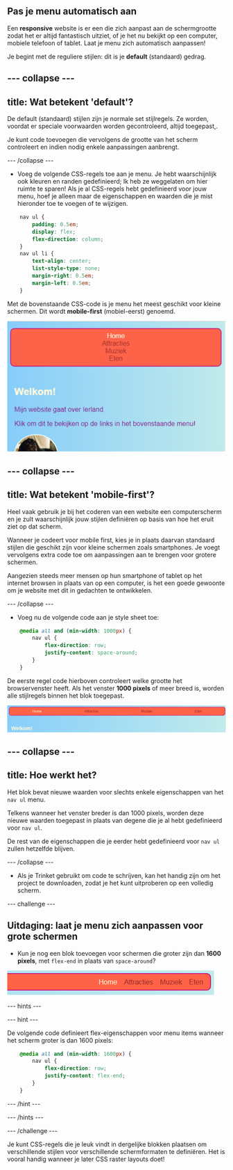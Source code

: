 ## Pas je menu automatisch aan

Een **responsive** website is er een die zich aanpast aan de schermgrootte zodat het er altijd fantastisch uitziet, of je het nu bekijkt op een computer, mobiele telefoon of tablet. Laat je menu zich automatisch aanpassen!

Je begint met de reguliere stijlen: dit is je **default** (standaard) gedrag.

## \--- collapse \---

## title: Wat betekent 'default'?

De default (standaard) stijlen zijn je normale set stijlregels. Ze worden, voordat er speciale voorwaarden worden gecontroleerd, altijd toegepast,.

Je kunt code toevoegen die vervolgens de grootte van het scherm controleert en indien nodig enkele aanpassingen aanbrengt.

\--- /collapse \---

+ Voeg de volgende CSS-regels toe aan je menu. Je hebt waarschijnlijk ook kleuren en randen gedefinieerd; Ik heb ze weggelaten om hier ruimte te sparen! Als je al CSS-regels hebt gedefinieerd voor jouw menu, hoef je alleen maar de eigenschappen en waarden die je mist hieronder toe te voegen of te wijzigen.

```css
    nav ul {
        padding: 0.5em;
        display: flex;
        flex-direction: column;
    }
    nav ul li {
        text-align: center; 
        list-style-type: none;
        margin-right: 0.5em;
        margin-left: 0.5em;
    }
```

Met de bovenstaande CSS-code is je menu het meest geschikt voor kleine schermen. Dit wordt **mobile-first** (mobiel-eerst) genoemd.

![Menu items stacked vertically on a small screen](images/responsiveMenuMobile.png)

## \--- collapse \---

## title: Wat betekent 'mobile-first'?

Heel vaak gebruik je bij het coderen van een website een computerscherm en je zult waarschijnlijk jouw stijlen definiëren op basis van hoe het eruit ziet op dat scherm.

Wanneer je codeert voor mobile first, kies je in plaats daarvan standaard stijlen die geschikt zijn voor kleine schermen zoals smartphones. Je voegt vervolgens extra code toe om aanpassingen aan te brengen voor grotere schermen.

Aangezien steeds meer mensen op hun smartphone of tablet op het internet browsen in plaats van op een computer, is het een goede gewoonte om je website met dit in gedachten te ontwikkelen.

\--- /collapse \---

+ Voeg nu de volgende code aan je style sheet toe:

```css
    @media all and (min-width: 1000px) {
        nav ul {
            flex-direction: row;
            justify-content: space-around;
        }
    }
```

De eerste regel code hierboven controleert welke grootte het browservenster heeft. Als het venster **1000 pixels** of meer breed is, worden alle stijlregels binnen het blok toegepast.

![Menu items spaced evenly across one line on a wider screen](images/responsiveMenuMedium.png)

## \--- collapse \---

## title: Hoe werkt het?

Het blok bevat nieuwe waarden voor slechts enkele eigenschappen van het `nav ul` menu.

Telkens wanneer het venster breder is dan 1000 pixels, worden deze nieuwe waarden toegepast in plaats van degene die je al hebt gedefinieerd voor `nav ul`.

De rest van de eigenschappen die je eerder hebt gedefinieerd voor `nav ul` zullen hetzelfde blijven.

\--- /collapse \---

+ Als je Trinket gebruikt om code te schrijven, kan het handig zijn om het project te downloaden, zodat je het kunt uitproberen op een volledig scherm.

\--- challenge \---

## Uitdaging: laat je menu zich aanpassen voor grote schermen

+ Kun je nog een blok toevoegen voor schermen die groter zijn dan **1600 pixels**, met `flex-end` in plaats van `space-around`?

![Menu items to the right on a wide screen](images/responsiveMenuWide.png)

\--- hints \---

\--- hint \---

De volgende code definieert flex-eigenschappen voor menu items wanneer het scherm groter is dan 1600 pixels:

```css
    @media all and (min-width: 1600px) {
        nav ul {
            flex-direction: row;
            justify-content: flex-end;
        }
    }  
```

\--- /hint \---

\--- /hints \---

\--- /challenge \---

Je kunt CSS-regels die je leuk vindt in dergelijke blokken plaatsen om verschillende stijlen voor verschillende schermformaten te definiëren. Het is vooral handig wanneer je later CSS raster layouts doet!